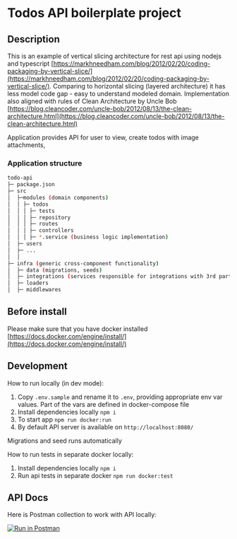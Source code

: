 # Todos API boilerplate project

## Description

This is an example of vertical slicing architecture for rest api using nodejs and typescript [https://markhneedham.com/blog/2012/02/20/coding-packaging-by-vertical-slice/](https://markhneedham.com/blog/2012/02/20/coding-packaging-by-vertical-slice/). Comparing to horizontal slicing (layered architecture) it has less model code gap - easy to understand modeled domain. Implementation also aligned with rules of Clean Architecture by Uncle Bob [https://blog.cleancoder.com/uncle-bob/2012/08/13/the-clean-architecture.html](https://blog.cleancoder.com/uncle-bob/2012/08/13/the-clean-architecture.html)

Application provides API for user to view, create todos with image attachments,

### Application structure

```bash
todo-api
├─ package.json
├─ src
│  ├─modules (domain components)
│  │ ├─ todos
│  │ │ ├─ tests
│  │ │ ├─ repository
│  │ │ ├─ routes
│  │ │ ├─ controllers
│  │ │ ├─ *.service (business logic implementation)
│  ├─ users
│  ├─ ...
│  │
├─ infra (generic cross-component functionality)
│  ├─ data (migrations, seeds)
│  ├─ integrations (services responsible for integrations with 3rd party services - belong to repository layer)
│  ├─ loaders
│  ├─ middlewares
```

## Before install

Please make sure that you have docker installed [https://docs.docker.com/engine/install/](https://docs.docker.com/engine/install/)

## Development

How to run locally (in dev mode):

1. Copy `.env.sample` and rename it to `.env`, providing appropriate env var values. Part of the vars are defined in docker-compose file
2. Install dependencies locally `npm i`
3. To start app
   `npm run docker:run`
4. By default API server is available on `http://localhost:8080/`

Migrations and seed runs automatically

How to run tests in separate docker locally:

1. Install dependencies locally `npm i`
2. Run api tests in separate docker `npm run docker:test`

## API Docs

Here is Postman collection to work with API locally:

[![Run in Postman](https://run.pstmn.io/button.svg)](https://www.getpostman.com/collections/f59aee4039af3634b7e7)
